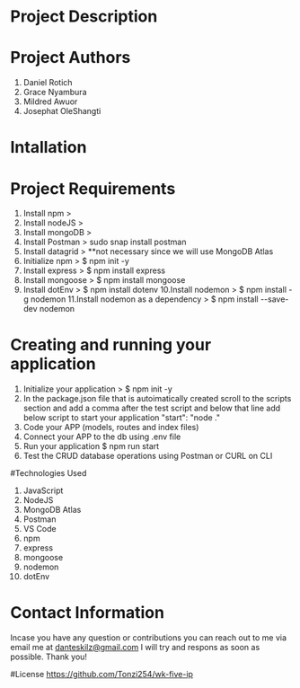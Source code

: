 # Project Description




# Project Authors
1. Daniel Rotich
2. Grace  Nyambura
3. Mildred Awuor
4. Josephat OleShangti


# Intallation

Project Requirements
====================

1. Install npm > 
2. Install nodeJS >
3. Install mongoDB >
4. Install Postman > sudo snap install postman
5. Install datagrid > **not necessary since we will use MongoDB Atlas
6. Initialize npm > $ npm init -y
7. Install express > $ npm install express
8. Install mongoose > $ npm install mongoose
9. Install dotEnv > $ npm install dotenv
10.Install nodemon > $ npm install -g nodemon 
11.Install nodemon as a dependency > $ npm install --save-dev nodemon 


Creating and running your application
=====================================

1. Initialize your application > $ npm init -y
2. In the package.json file that is autoimatically created scroll to the scripts section and add a comma after the test script and below that line add below script to start your application 
"start": "node ."
3. Code your APP (models, routes and index files)
4. Connect your APP to the db using .env file
5. Run your application $ npm run start
6. Test the CRUD database operations using Postman or CURL on CLI


#Technologies Used

1. JavaScript
2. NodeJS
3. MongoDB Atlas
4. Postman
5. VS Code
6. npm
7. express
8. mongoose
9. nodemon
10. dotEnv

# Contact Information

Incase you have any question or contributions you can reach out to me via email me at danteskilz@gmail.com
I will try and respons as soon as possible. Thank you!

#License
https://github.com/Tonzi254/wk-five-ip

